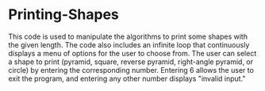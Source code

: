 # Printing-Shapes
This code is used to manipulate the algorithms to print some shapes with the given length.
The code also includes an infinite loop that continuously displays a menu of options for the user to choose from. The user can select a shape to print (pyramid, square, reverse pyramid, right-angle pyramid, or circle) by entering the corresponding number. Entering 6 allows the user to exit the program, and entering any other number displays "invalid input."






